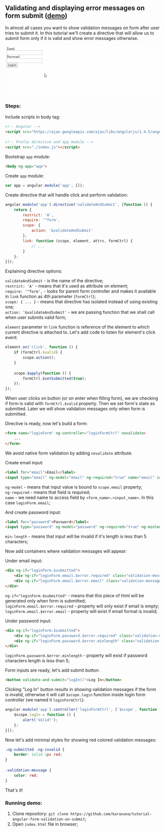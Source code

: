 ## Validating and displaying error messages on form submit ([demo](http://karaxuna.github.io/tutorial-angular-form-validation-on-submit/))

In almost all cases you want to show validation messages on form after user tries to submit it. In this
tutorial we'll create a directive that will allow us to submit form only if it is valid and show error
messages otherwise.

![result](./screens/result.gif)

### Steps:
Include scripts in body tag:

```html
<!-- Angular -->
<script src="https://ajax.googleapis.com/ajax/libs/angularjs/1.4.5/angular.min.js"></script>

<!-- Prefix directive and app module -->
<script src="./index.js"></script>
```

Bootstrap `app` module:

```html
<body ng-app="app">
```

Create `app` module:

```javascript
var app = angular.module('app', []);
```

Create directive that will handle click and perform validation:

```javascript
angular.module('app').directive('validateAndSubmit', [function () {
    return {
        restrict: 'A',
        require: '^form',
        scope: {
            action: '&validateAndSubmit'
        },
        link: function (scope, element, attrs, formCtrl) {
            // ...
        }
    };
}]);
```

Explaining directive options:

`validateAndSubmit` - is the name of the directive;<br/>
`restrict: 'A'` - means that it's used as attribute on element;<br/>
`require: '^form',` - looks for parent form controller and makes it available in `link` function as 4th parameter (`formCtrl`);<br/>
`scope: { ... }` - means that directive has isolated instead of using existing one;<br/>
`action: '&validateAndSubmit'` - we are passing function that we shall call when user submits valid form;<br/>

`element` parameter in `link` function is reference of the element to which current directive is attached to. Let's 
add code to listen for element's click event:

```javascript
element.on('click', function () {
    if (formCtrl.$valid) {
        scope.action();
    }

    scope.$apply(function () {
        formCtrl.$setSubmitted(true);
    });
});
```

When user clicks on button (or on enter when filling form), we are checking if form is valid with `formCtrl.$valid` property. 
Then we set form's state as submitted. Later we will show validation messages only when form is submitted.

Directive is ready, now let's build a form:

```html
<form name="loginForm" ng-controller="loginFormCtrl" novalidate>
    ...
</form>
```

We avoid native form validation by adding `novalidate` attribute.

Create email input:

```html
<label for="email">Email</label>
<input type="email" ng-model="email" ng-required="true" name="email" id="email" />
```

`ng-model` - means that input value is bound to `scope.email` property;<br/>
`ng-required` - means that field is required;<br/>
`name` - we need name to access field by `<form_name>.<input_name>`. In this case `loginForm.email`;<br/>

And create password input:

```html
<label for="password">Password</label>
<input type="password" ng-model="password" ng-required="true" ng-minlength="5" name="password" id="password" />
```

`min-length` - means that input will be invalid if it's length is less than 5 characters;<br/>

Now add containers where validation messages will appear:

Under email input:

```html
<div ng-if="loginForm.$submitted">
    <div ng-if="loginForm.email.$error.required" class="validation-message">Email is required.</div>
    <div ng-if="loginForm.email.$error.email" class="validation-message">Email format is invalid.</div>
</div>
```

`ng-if="loginForm.$submitted"` - means that this piece of html will be generated only when form is submitted;<br/>
`loginForm.email.$error.required` - property will only exist if email is empty;<br/>
`loginForm.email.$error.email` - property will exist if email format is invalid;<br/>

Under password input:

```html
<div ng-if="loginForm.$submitted">
    <div ng-if="loginForm.password.$error.required" class="validation-message">Password is required.</div>
    <div ng-if="loginForm.password.$error.minlength" class="validation-message">Password length must be at least 5 characters.</div>
</div>
```

`loginForm.password.$error.minlength` - property will exist if password characters length is less than 5;<br/>

Form inputs are ready, let's add submit button:

```html
<button validate-and-submit="logIn()">Log In</button>
```

Clicking "Log In" button results in showing validation messages if the form is invalid, otherwise it will call 
`$scope.login` function inside login form controller (we named it `loginFormCtrl`):

```javascript
angular.module('app').controller('loginFormCtrl', ['$scope', function ($scope) {
    $scope.logIn = function () {
        alert('Valid!');
    };
}]);
```

Now let's add minimal styles for showing red colored validation messages:

```css
.ng-submitted .ng-invalid {
    border: solid 1px red;
}

.validation-message {
    color: red;
}
```

That's it!

### Running demo:
1. Clone repository: `git clone https://github.com/karaxuna/tutorial-angular-form-validation-on-submit`;
2. Open `index.html` file in browser;
